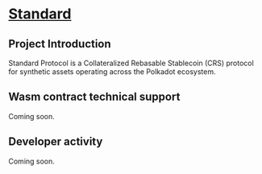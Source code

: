 # [Standard](https://standard.tech)

## Project Introduction

Standard Protocol is a Collateralized Rebasable Stablecoin  (CRS) protocol for synthetic assets operating across the Polkadot ecosystem.

## Wasm contract technical support

Coming soon.

## Developer activity

Coming soon.